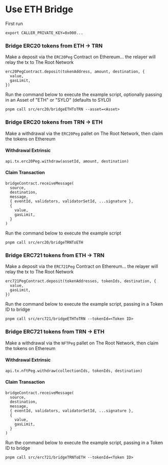 # Use ETH Bridge

First run

```
export CALLER_PRIVATE_KEY=0x000...
```

### Bridge ERC20 tokens from ETH -> TRN

Make a deposit via the `ERC20Peg` Contract on Ethereum... the relayer will relay the tx to The Root Network

```
erc20PegContract.deposit(tokenAddress, amount, destination, {
  value,
  gasLimit,
})
```

Run the command below to execute the example script, optionally passing in an Asset of "ETH" or "SYLO" (defaults to SYLO)

```
pnpm call src/erc20/bridgeETHToTRN --asset=<Asset>
```

### Bridge ERC20 tokens from TRN -> ETH

Make a withdrawal via the `ERC20Peg` pallet on The Root Network, then claim the tokens on Ethereum

#### Withdrawal Extrinsic

```
api.tx.erc20Peg.withdraw(assetId, amount, destination)
```

#### Claim Transaction

```
bridgeContract.receiveMessage(
  source,
  destination,
  message,
  { eventId, validators, validatorSetId, ...signature },
  {
    value,
    gasLimit,
  }
)
```

Run the command below to execute the example script

```
pnpm call src/erc20/bridgeTRNToETH
```

### Bridge ERC721 tokens from ETH -> TRN

Make a deposit via the `ERC721Peg` Contract on Ethereum... the relayer will relay the tx to The Root Network

```
erc721PegContract.deposit(tokenAddresses, tokenIds, destination, {
  value,
  gasLimit,
})
```

Run the command below to execute the example script, passing in a Token ID to bridge

```
pnpm call src/erc721/bridgeETHToTRN --tokenId=<Token ID>
```

### Bridge ERC721 tokens from TRN -> ETH

Make a withdrawal via the `NFTPeg` pallet on The Root Network, then claim the tokens on Ethereum

#### Withdrawal Extrinsic

```
api.tx.nftPeg.withdraw(collectionIds, tokenIds, destination)
```

#### Claim Transaction

```
bridgeContract.receiveMessage(
  source,
  destination,
  message,
  { eventId, validators, validatorSetId, ...signature },
  {
    value,
    gasLimit,
  }
)
```

Run the command below to execute the example script, passing in a Token ID to bridge

```
pnpm call src/erc721/bridgeTRNToETH --tokenId=<Token ID>
```
